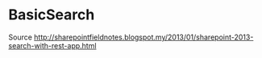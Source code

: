 # BasicSearch

Source http://sharepointfieldnotes.blogspot.my/2013/01/sharepoint-2013-search-with-rest-app.html
